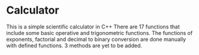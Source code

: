 # Calculator
This is a simple scientific calculator in C++
There are 17 functions that include some basic operative and trigonometric functions. The functions of exponents, factorial and decimal to binary conversion are done manually with defined functions.
3 methods are yet to be added.
